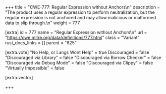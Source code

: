+++
title = "CWE-777: Regular Expression without Anchors\n"
description = "The product uses a regular expression to perform neutralization, but the regular expression is not anchored and may allow malicious or malformed data to slip through.\n"
weight = 777

[extra]
id = 777
name = "Regular Expression without Anchors\n"
url = "https://cwe.mitre.org/data/definitions/777.html"
class = "Variant"
rust_docs_links = []
parent = "625"

[extra.vote]
"No Help, or Langs Wont Help" = true
Discouraged = false
"Discouraged via Library" = false
"Discouraged via Borrow Checker" = false
"Discouraged via Debug Mode" = false
"Discouraged via Clippy" = false
"Virtually Impossible" = false

[extra.vector]

+++